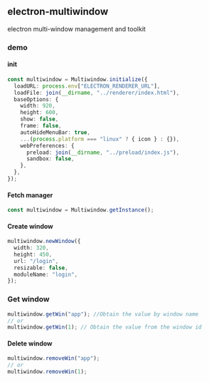 ## electron-multiwindow

electron multi-window management and toolkit

### demo

#### init

```ts
const multiwindow = Multiwindow.initialize({
  loadURL: process.env["ELECTRON_RENDERER_URL"],
  loadFile: join(__dirname, "../renderer/index.html"),
  baseOptions: {
    width: 920,
    height: 600,
    show: false,
    frame: false,
    autoHideMenuBar: true,
    ...(process.platform === "linux" ? { icon } : {}),
    webPreferences: {
      preload: join(__dirname, "../preload/index.js"),
      sandbox: false,
    },
  },
});
```

#### Fetch manager
```ts
const multiwindow = Multiwindow.getInstance();
```

#### Create window

```ts
multiwindow.newWindow({
  width: 320,
  height: 450,
  url: "/login",
  resizable: false,
  moduleName: "login",
});
```

### Get window

```ts
multiwindow.getWin("app"); //Obtain the value by window name
// or
multiwindow.getWin(1); // Obtain the value from the window id
```

#### Delete window

```ts
multiwindow.removeWin("app");
// or
multiwindow.removeWin(1);
```
